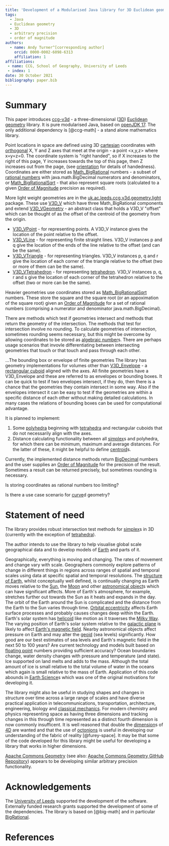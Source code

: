 ```yaml
---
title: 'Development of a Modularised Java library for 3D Euclidean geometry'
tags:
  - Java
  - Euclidean geometry
  - 3D
  - arbitrary precision
  - order of magnitude
authors:
  - name: Andy Turner^[corresponding author]
    orcid: 0000-0002-6098-6313
    affiliation: 1
affiliations:
 - name: CCG, School of Geography, University of Leeds
 - index: 1
date: 30 October 2021
bibliography: paper.bib
---
```


# Summary

This paper introduces [ccg-v3d](https://github.com/agdturner/ccg-v3d) - a three-dimensional ([3D](https://en.wikipedia.org/wiki/Euclidean_space)) [Euclidean geometry](https://en.wikipedia.org/wiki/Euclidean_geometry) library. It is pure modularised Java, based on [openJDK 17](https://openjdk.java.net/projects/jdk/17/). The only additional dependency is [@ccg-math] - a stand alone mathematics library.

Point locations in space are defined using 3D [cartesian](https://en.wikipedia.org/wiki/Cartesian_coordinate_system) coordinates with [orthogonal](https://en.wikipedia.org/wiki/Orthogonality) X, Y and Z axes that meet at the origin - a point <x,y,z> where x=y=z=0. The coordinate system is "right handed", so if X increases to the right of this page, Y increases towards the top of this page, then Z increases out from the page, (see [orientation](https://en.wikipedia.org/wiki/Orientation_(vector_space)) for details of handedness). Coordinates are either stored as [Math_BigRational](https://github.com/agdturner/ccg-math/blob/master/src/main/java/uk/ac/leeds/ccg/math/number/Math_BigRational.java) numbers - a subset of [rational numbers](https://en.wikipedia.org/wiki/Rational_number) with java.math.BigDecimal numerators and denominators, or [Math_BigRationalSqrt](https://github.com/agdturner/ccg-math/blob/master/src/main/java/uk/ac/leeds/ccg/math/number/Math_BigRationalSqrt.java) - that also represent square roots (calculated to a given [Order of Magnitude](https://en.wikipedia.org/wiki/Order_of_magnitude) precision as required).

More light weight geometries are in the [uk.ac.leeds.ccg.v3d.geometry.light](https://github.com/agdturner/ccg-v3d/blob/master/src/main/java/uk/ac/leeds/ccg/v3d/geometry/light/) package. These use [V3D_V](https://github.com/agdturner/ccg-v3d/blob/master/src/main/java/uk/ac/leeds/ccg/v3d/geometry/light/V3D_V.java) which have three Math_BigRational components and extend [V3D_VGeometry](https://github.com/agdturner/ccg-v3d/blob/master/src/main/java/uk/ac/leeds/ccg/v3d/geometry/light/V3D_VGeometry.java) - an abstract class that holds a V3D_V "offset" which can be thought of as the offset of the centroid of the geometry from the origin.
- [V3D_VPoint](https://github.com/agdturner/ccg-v3d/blob/master/src/main/java/uk/ac/leeds/ccg/v3d/geometry/light/V3D_VPoint.java) - for representing points. A V3D_V instance gives the location of the point relative to the offset.
- [V3D_VLine](https://github.com/agdturner/ccg-v3d/blob/master/src/main/java/uk/ac/leeds/ccg/v3d/geometry/light/V3D_VLine.java) - for representing finite straight lines. V3D_V instances p and q give the location of the ends of the line relative to the offset (and can be the same).
- [V3D_VTriangle](https://github.com/agdturner/ccg-v3d/blob/master/src/main/java/uk/ac/leeds/ccg/v3d/geometry/light/V3D_VTriangle.java) - for representing triangles. V3D_V instances p, q and r give the location of each corner of the triangle relative to the offset (two or more of them can be the same).
- [V3D_VTetrahedron](https://github.com/agdturner/ccg-v3d/blob/master/src/main/java/uk/ac/leeds/ccg/v3d/geometry/light/V3D_VTetrahedron.java) - for representing [tetrahedron](https://en.wikipedia.org/wiki/Tetrahedron). V3D_V instances p, q, r and s give the location of each corner of the tetrahedron relative to the offset (two or more can be the same).

Heavier geometries use coordinates stored as [Math_BigRationalSqrt](https://github.com/agdturner/ccg-math/blob/master/src/main/java/uk/ac/leeds/ccg/math/number/Math_BigRationalSqrt.java) numbers. These store the square and the square root (or an appoximation of the square root) given an [Order of Magnitude](https://en.wikipedia.org/wiki/Order_of_magnitude#Uses) for a set of rational numbers (comprising a numerator and denominator java.math.BigDecimal).

There are methods which test if geometries intersect and methods that return the geometry of the intersection. The methods that test for intersection involve no rounding. To calculate geometries of intersection, sometimes rounding seems necessary, but this might be overcome by allowing coordinates to be stored as [algebraic number](https://en.wikipedia.org/wiki/Algebraic_number)s. There are perhaps usage scenarios that invovle differentiating between intersecting geometries that touch or that touch and pass through each other.

...The bounding box or envelope of finite geometries 
The library has geometry implementations for volumes other than [V3D_Envelope](https://github.com/agdturner/ccg-v3d/blob/master/src/main/java/uk/ac/leeds/ccg/v3d/geometry/V3D_Envelope.java) - a [rectangular cuboid](https://en.wikipedia.org/wiki/Rectangular_cubiod) aligned with the axes. All finite geometries have a V3D_Envelope and these are referred to as envelopes or bounding boxes. It can be quick to test if two envelopes intersect, if they do, then there is a chance that the geometries they contain intersect in some way. Also if the envelopes intersect it can be easy to test if the geometries are within a specific distance of each other without making detailed calculations. In many cases the relations of bounding boxes can be used for computational advantage.

It is planned to implement:
1. Some [polyhedra](https://en.wikipedia.org/wiki/Polyhedra) beginning with [tetrahedra](https://en.wikipedia.org/wiki/Tetrahedra) and rectangular cuboids that do not necessarily align with the axes.
2. Distance calculating functionality between all [simplex](https://en.wikipedia.org/wiki/Simplex)s and polyhedra, for which there can be minimum, maximum and average distances. For the latter of these, it might be helpful to define [centroid](https://en.wikipedia.org/wiki/Centroid)s.

Currently, the implemented distance methods return [BigDecimal](https://docs.oracle.com/en/java/javase/15/docs/api/java.base/java/math/BigDecimal.html) numbers and the user supplies an [Order of Magnitude](https://en.wikipedia.org/wiki/Order_of_magnitude) for the precision of the result. Sometimes a result can be returned precisely, but sometimes rounding is necessary.

Is storing coordinates as rational numbers too limiting?

Is there a use case scenario for [curve](https://en.wikipedia.org/wiki/Curve)d geometry?

# Statement of need

The library provides robust intersection test methods for [simplex](https://en.wikipedia.org/wiki/Simplexes)s in 3D (currently with the exception of [tetrahedra](https://en.wikipedia.org/wiki/Tetrahedra)).

The author intends to use the library to help visualise global scale geographical data and to develop models of [Earth](https://en.wikipedia.org/wiki/Earth) and parts of it.

Geographically, everything is moving and changing. The rates of movement and change vary with scale. Geographers commonly explore patterns of change in different things in regions across ranges of spatial and temporal scales using data at specific spatial and temporal resolutions. The [structure of Earth](https://en.wikipedia.org/wiki/Structure_of_Earth), whilst conceptually well defined, is continually changing as Earth moves relative to the [Sun](https://en.wikipedia.org/wiki/Sun), the [Moon](https://en.wikipedia.org/wiki/Moon) and other [astronomical object](https://en.wikipedia.org/wiki/Astronomical_object)s which can have significant affects. More of Earth's atmosphere, for example, stretches further out towards the Sun as it heats and expands in the day. The orbit of the Earth around the Sun is complicated and the distance from the Earth to the Sun varies through time. [Orbital eccentricity](https://en.wikipedia.org/wiki/Orbital_eccentricity) affects Earth surface processes and probably causes changes deep within the Earth. Earth's solar system has [helicoid](https://en.wikipedia.org/wiki/Helicoid) like motion as it traverses the [Milky Way](https://en.wikipedia.org/wiki/Milky_Way). The varying position of Earth's solar system relative to the [galactic plane](https://en.wikipedia.org/wiki/Galactic_plane) is likely to affect [Earth's magnetic field](https://en.wikipedia.org/wiki/Earth%27s_magnetic_field). Nearby astronomical objects affect pressure on Earth and may alter the [geoid](https://en.wikipedia.org/wiki/Geoid) (sea levels) significantly. How good are our best estimates of sea levels and Earth's magnetic field in the next 50 to 100 years?  Are current technology and models built based on [floating point](https://en.wikipedia.org/wiki/Floating_point) numbers providing sufficient accuracy?  Ocean boundaries change, water density changes with pressure and temperature (and state). Ice supported on land melts and adds to the mass. Although the total amount of ice is small relative to the total volume of water in the oceans which again is small relative to the mass of Earth. Application of this code abounds in [Earth Science](https://en.wikipedia.org/wiki/Earth_science)s which was one of the original motivations for developing it.

The library might also be useful in studying shapes and changes in structure over time across a large range of scales and have diverse practical application in telecommunications, transportation, architecture, engineering, biology and [classical mechanics](https://en.wikipedia.org/wiki/Classical_mechanics). For modern chemistry and physics representing space as having three dimensions and tracking changes in this through time represented as a distinct fourth dimension is now commonly insufficent. It is well reasoned that double the [dimension](https://en.wikipedia.org/wiki/Dimension_(vector_space))s of [4D](https://en.wikipedia.org/wiki/Four-dimensional_space) are wanted and that the use of [octonions](https://en.wikipedia.org/wiki/Octonion) is useful in developing our understanding of the fabric of reality [@furey-space]. It may be that some of the code developed for this library might be useful for developing a library that works in higher dimensions.

[Apache Commons Geometry](https://commons.apache.org/proper/commons-geometry/) (see also: [Apache Commons Geometry GitHub Repository](https://github.com/apache/commons-geometry)) appears to be developing similar arbitrary precision functionality.

# Acknowledgements
The [University of Leeds](http://www.leeds.ac.uk) supported the development of the software. Externally funded research grants supported the development of some of the dependencies. The library is based on [@big-math] and in particular [BigRational](https://github.com/eobermuhlner/big-math/blob/master/ch.obermuhlner.math.big/src/main/java/ch/obermuhlner/math/big/BigRational.java).

# References
